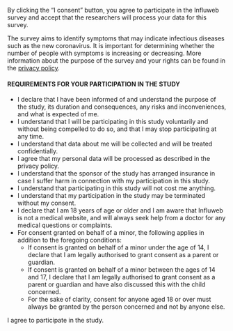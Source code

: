 By clicking the “I consent” button, you agree to participate in the Influweb survey and accept that the researchers will process your data for this survey. 

The survey aims to identify symptoms that may indicate infectious diseases such as the new coronavirus. It is important for determining whether the number of people with symptoms is increasing or decreasing. More information about the purpose of the survey and your rights can be found in the [privacy policy](https://influweb.org/privacy).

#### REQUIREMENTS FOR YOUR PARTICIPATION IN THE STUDY

* I declare that I have been informed of and understand the purpose of the study, its duration and consequences, any risks and inconveniences, and what is expected of me.
* I understand that I will be participating in this study voluntarily and without being compelled to do so, and that I may stop participating at any time.
* I understand that data about me will be collected and will be treated confidentially.
* I agree that my personal data will be processed as described in the privacy policy.
* I understand that the sponsor of the study has arranged insurance in case I suffer harm in connection with my participation in this study.
* I understand that participating in this study will not cost me anything.
* I understand that my participation in the study may be terminated without my consent.
* I declare that I am 18 years of age or older and I am aware that Influweb is not a medical website, and will always seek help from a doctor for any medical questions or complaints.
* For consent granted on behalf of a minor, the following applies in addition to the foregoing conditions:
	 * If consent is granted on behalf of a minor under the age of 14, I declare that I am legally authorised to grant consent as a parent or guardian.
	 * If consent is granted on behalf of a minor between the ages of 14 and 17, I declare that I am legally authorised to grant consent as a parent or guardian and have also discussed this with the child concerned.
	 * For the sake of clarity, consent for anyone aged 18 or over must always be granted by the person concerned and not by anyone else.

I agree to participate in the study.
